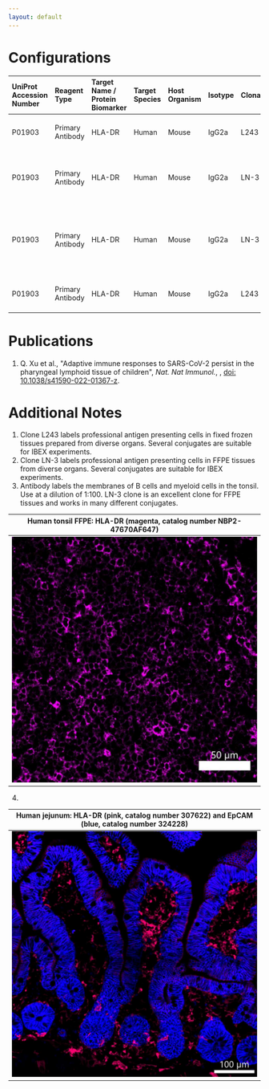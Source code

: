 ```yaml
---
layout: default
---
```


# Configurations

| UniProt Accession Number   | Reagent Type     | Target Name / Protein Biomarker   | Target Species   | Host Organism   | Isotype   | Clonality   | Vendor            | Catalog Number   | Conjugate   | RRID      | Availability   | Method                 | Tissue Preservation               | Target Tissue   | Tissue State   | Detergent         | Antigen Retrieval Conditions                                  | Dye Inactivation Conditions   | Recommend   | Agree                                    | Disagree   | Contributor         | Notes       |
|:---------------------------|:-----------------|:----------------------------------|:-----------------|:----------------|:----------|:------------|:------------------|:-----------------|:------------|:----------|:---------------|:-----------------------|:----------------------------------|:----------------|:---------------|:------------------|:--------------------------------------------------------------|:------------------------------|:------------|:-----------------------------------------|:-----------|:--------------------|:------------|
| P01903                     | Primary Antibody | HLA-DR                            | Human            | Mouse           | IgG2a     | L243        | BioLegend         | 307622           | AF647       | AB_493177 | Stock          | Multiplexed 2D Imaging | 1:4 Cytofix/Cytoperm Fixed Frozen | Lymph Node      | NA             | 0.3% Triton-X-100 | NA                                                            | NA                            | Yes         | [0000-0003-4379-8967](https://orcid.org/0000-0003-4379-8967)                      | NA         | [0000-0003-4379-8967](https://orcid.org/0000-0003-4379-8967) | [1](#notes) |
| P01903                     | Primary Antibody | HLA-DR                            | Human            | Mouse           | IgG2a     | LN-3        | Novus Biologicals | NBP2-47670AF647  | AF647       | NA        | Stock          | Multiplexed 2D Imaging | FFPE                              | Tonsil          | NA             | 0.3% Triton-X-100 | pH 6 for 40 minutes at 95C (AR6 Akoya Biosciences AR600250ML) | NA                            | Yes         | [0000-0003-4379-8967](https://orcid.org/0000-0003-4379-8967) [[1](#publications)] | NA         | [0000-0003-4379-8967](https://orcid.org/0000-0003-4379-8967) | [2](#notes) |
| P01903                     | Primary Antibody | HLA-DR                            | Human            | Mouse           | IgG2a     | LN-3        | Novus Biologicals | NBP2-47670AF647  | AF647       | NA     | Stock          | Multiplexed 2D Imaging | FFPE                  | Tonsil          | NA             | 0.3% Triton-X-100 | pH 6 for 30 minutes ER1 (AR9961) and pH 9 for 30 minutes ER2 (AR9640) using the Leica Bond | NA                            | Yes         | [0000-0003-4379-8967](https://orcid.org/0000-0003-4379-8967) | NA         | [0000-0003-4379-8967](https://orcid.org/0000-0003-4379-8967) | [3](#notes) |
| P01903                     | Primary Antibody | HLA-DR                            | Human            | Mouse           | IgG2a     | L243        | BioLegend |           307622 | AF647       | AB_493177 | Stock          | Multiplexed 2D Imaging | 1:4 Cytofix/Cytoperm Fixed Frozen | Jejunum         | NA             | 0.3% Triton-X-100 | NA                             | NA                            | Yes         | [0000-0003-4379-8967](https://orcid.org/0000-0003-4379-8967) | NA         | [0000-0003-4379-8967](https://orcid.org/0000-0003-4379-8967) |    [4](#notes)     |

# Publications

<a name="publications"></a>
1. Q. Xu et al., "Adaptive immune responses to SARS-CoV-2 persist in the pharyngeal lymphoid tissue of children", *Nat. Nat Immunol.*, , [doi: 10.1038/s41590-022-01367-z](https://doi.org/10.1038/s41590-022-01367-z).


# Additional Notes

<a name="notes"></a>
1. Clone L243 labels professional antigen presenting cells in fixed frozen tissues prepared from diverse organs. Several conjugates are suitable for IBEX experiments.
2. Clone LN-3 labels professional antigen presenting cells in FFPE tissues from diverse organs. Several conjugates are suitable for IBEX experiments.
3. Antibody labels the membranes of B cells and myeloid cells in the tonsil. Use at a dilution of 1:100. LN-3 clone is an excellent clone for FFPE tissues and works in many different conjugates.

| Human tonsil FFPE: HLA-DR (magenta, catalog number NBP2-47670AF647) |
|:-------:|
| ![](Tonsil_HLADR_AF647_NovusBiologicals_NBP2-47670AF647.jpg) |

4. 
| Human jejunum: HLA-DR (pink, catalog number 307622) and EpCAM (blue, catalog number 324228) |
|:-------:|
| ![](Human_jejunum_HLADR_AF647_307622_EpCAM_AF594_324228.jpg) |
